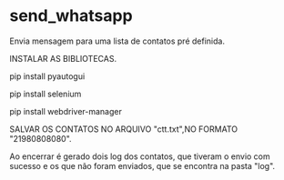 # send_whatsapp
Envia mensagem para uma lista de contatos pré definida.

INSTALAR AS BIBLIOTECAS.

pip install pyautogui

pip install selenium

pip install webdriver-manager

SALVAR OS CONTATOS NO ARQUIVO "ctt.txt",NO FORMATO "21980808080".

Ao encerrar é gerado dois log dos contatos, que tiveram o envio com sucesso e os que não foram enviados, que se encontra na pasta "log".
